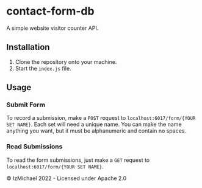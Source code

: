 # contact-form-db

A simple website visitor counter API.

## Installation
1. Clone the repository onto your machine.
2. Start the `index.js` file.

## Usage
### Submit Form
To record a submission, make a `POST` request to `localhost:6017/form/{YOUR SET NAME}`. Each set will need a unique name. You can make the name anything you want, but it must be alphanumeric and contain no spaces.

### Read Submissions
To read the form submissions, just make a `GET` request to `localhost:6017/form/{YOUR SET NAME}`.

© IzMichael 2022 - Licensed under Apache 2.0